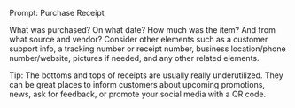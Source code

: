 Prompt: Purchase Receipt

What was purchased? On what date? How much was the item? And from what source and vendor? Consider other elements such as a customer support info, a tracking number or receipt number, business location/phone number/website, pictures if needed, and any other related elements.

Tip: The bottoms and tops of receipts are usually really underutilized. They can be great places to inform customers about upcoming promotions, news, ask for feedback, or promote your social media with a QR code.
